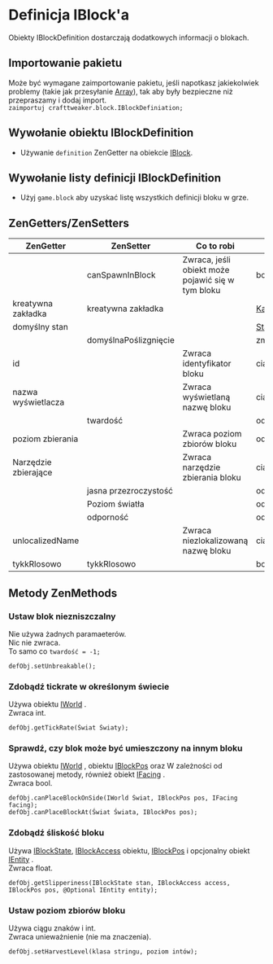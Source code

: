 # Definicja IBlock'a

Obiekty IBlockDefinition dostarczają dodatkowych informacji o blokach.

## Importowanie pakietu

Może być wymagane zaimportowanie pakietu, jeśli napotkasz jakiekolwiek problemy (takie jak przesyłanie [Array](/AdvancedFunctions/Arrays_and_Loops/)), tak aby były bezpieczne niż przepraszamy i dodaj import.  
`zaimportuj crafttweaker.block.IBlockDefiniation;`

## Wywołanie obiektu IBlockDefinition

* Używanie `definition` ZenGetter na obiekcie [IBlock](/Vanilla/Blocks/IBlock/).

## Wywołanie listy definicji IBlockDefinition

* Użyj `game.block` aby uzyskać listę wszystkich definicji bloku w grze.

## ZenGetters/ZenSetters

| ZenGetter            | ZenSetter             | Co to robi                                        | Typ                                                    |
| -------------------- | --------------------- | ------------------------------------------------- | ------------------------------------------------------ |
|                      | canSpawnInBlock       | Zwraca, jeśli obiekt może pojawić się w tym bloku | bool                                                   |
| kreatywna zakładka   | kreatywna zakładka    |                                                   | [Karta ICreative](/Vanilla/CreativeTabs/ICreativeTab/) |
| domyślny stan        |                       |                                                   | [Stan IBlocka](/Vanilla/Blocks/IBlockState/)           |
|                      | domyślnaPoślizgnięcie |                                                   | zmiennoprzecinkowe                                     |
| id                   |                       | Zwraca identyfikator bloku                        | ciąg znaków                                            |
| nazwa wyświetlacza   |                       | Zwraca wyświetlaną nazwę bloku                    | ciąg znaków                                            |
|                      | twardość              |                                                   | odcień                                                 |
| poziom zbierania     |                       | Zwraca poziom zbiorów bloku                       | odcień                                                 |
| Narzędzie zbierające |                       | Zwraca narzędzie zbierania bloku                  | ciąg znaków                                            |
|                      | jasna przezroczystość |                                                   | odcień                                                 |
|                      | Poziom światła        |                                                   | odcień                                                 |
|                      | odporność             |                                                   | odcień                                                 |
| unlocalizedName      |                       | Zwraca niezlokalizowaną nazwę bloku               | ciąg znaków                                            |
| tykkRlosowo          | tykkRlosowo           |                                                   | bool                                                   |

## Metody ZenMethods

### Ustaw blok niezniszczalny

Nie używa żadnych paramaeterów.  
Nic nie zwraca.  
To samo co `twardość = -1;`

```zenscript
defObj.setUnbreakable();
```

### Zdobądź tickrate w określonym świecie

Używa obiektu [IWorld](/Vanilla/World/IWorld/) .  
Zwraca int.

```zenscript
defObj.getTickRate(Świat Światy);
```

### Sprawdź, czy blok może być umieszczony na innym bloku

Używa obiektu [IWorld](/Vanilla/World/IWorld/) , obiektu [IBlockPos](/Vanilla/World/IBlockPos/) oraz W zależności od zastosowanej metody, również obiekt [IFacing](/Vanilla/World/IFacing/) .  
Zwraca bool.

```zenscript
defObj.canPlaceBlockOnSide(IWorld Świat, IBlockPos pos, IFacing facing);
defObj.canPlaceBlockAt(Świat Świata, IBlockPos pos);
```

### Zdobądź śliskość bloku

Używa [IBlockState](/Vanilla/Blocks/IBlockState/), [IBlockAccess](/Vanilla/World/IBlockAccess/) obiektu, [IBlockPos](/Vanilla/World/IBlockPos/) i opcjonalny obiekt [IEntity](/Vanilla/Entities/IEntity/) .  
Zwraca float.

```zenscript
defObj.getSlipperiness(IBlockState stan, IBlockAccess access, IBlockPos pos, @Optional IEntity entity);
```

### Ustaw poziom zbiorów bloku

Używa ciągu znaków i int.  
Zwraca unieważnienie (nie ma znaczenia).

```zenscript
defObj.setHarvestLevel(klasa stringu, poziom intów);
```